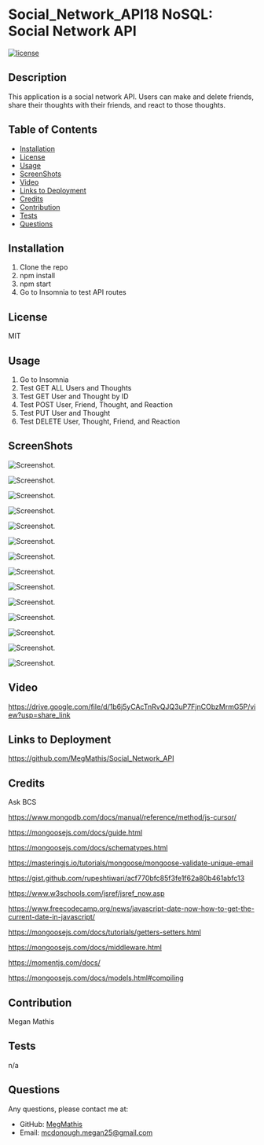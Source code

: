 # Social_Network_API18 NoSQL: Social Network API

[![license](https://img.shields.io/badge/License-MIT-ff69b4)](https://shields.io)

## Description

This application is a social network API. Users can make and delete friends, share their thoughts with their friends, and react to those thoughts.

## Table of Contents

- [Installation](#installation)
- [License](#license)
- [Usage](#usage)
- [ScreenShots](#screenshots)
- [Video](#video)
- [Links to Deployment](#linkstodeployment)
- [Credits](#LinkstoDeployment)
- [Contribution](#contribution)
- [Tests](#tests)
- [Questions](#questions)

## Installation

1. Clone the repo
2. npm install
3. npm start
4. Go to Insomnia to test API routes

## License

MIT

## Usage

1. Go to Insomnia
2. Test GET ALL Users and Thoughts
3. Test GET User and Thought by ID
4. Test POST User, Friend, Thought, and Reaction
5. Test PUT User and Thought
6. Test DELETE User, Thought, Friend, and Reaction

## ScreenShots

![Screenshot.](./assets/images/get_all_users.png)

![Screenshot.](./assets/images/get_user_by_id.png)

![Screenshot.](./assets/images/create_user.png)

![Screenshot.](./assets/images/update_user.png)

![Screenshot.](./assets/images/delete_user.png)

![Screenshot.](./assets/images/add_friend.png)

![Screenshot.](./assets/images/delete_friend.png)

![Screenshot.](./assets/images/get_all_thoughts.png)

![Screenshot.](./assets/images/get_thought_by_id.png)

![Screenshot.](./assets/images/create_thought.png)

![Screenshot.](./assets/images/update_thought.png)

![Screenshot.](./assets/images/delete_thought.png)

![Screenshot.](./assets/images/create_reaction.png)

![Screenshot.](./assets/images/remove_reaction.png)

## Video

https://drive.google.com/file/d/1b6j5yCAcTnRvQJQ3uP7FjnCObzMrmG5P/view?usp=share_link

## Links to Deployment

https://github.com/MegMathis/Social_Network_API

## Credits

Ask BCS

https://www.mongodb.com/docs/manual/reference/method/js-cursor/

https://mongoosejs.com/docs/guide.html

https://mongoosejs.com/docs/schematypes.html

https://masteringjs.io/tutorials/mongoose/mongoose-validate-unique-email

https://gist.github.com/rupeshtiwari/acf770bfc85f3fe1f62a80b461abfc13

https://www.w3schools.com/jsref/jsref_now.asp

https://www.freecodecamp.org/news/javascript-date-now-how-to-get-the-current-date-in-javascript/

https://mongoosejs.com/docs/tutorials/getters-setters.html

https://mongoosejs.com/docs/middleware.html

https://momentjs.com/docs/

https://mongoosejs.com/docs/models.html#compiling

## Contribution

Megan Mathis

## Tests

n/a

## Questions

Any questions, please contact me at:

- GitHub:
  [MegMathis](http://github.com/MegMathis)
- Email:
  [mcdonough.megan25@gmail.com](mailto:mcdonough.megan25@gmail.com)
